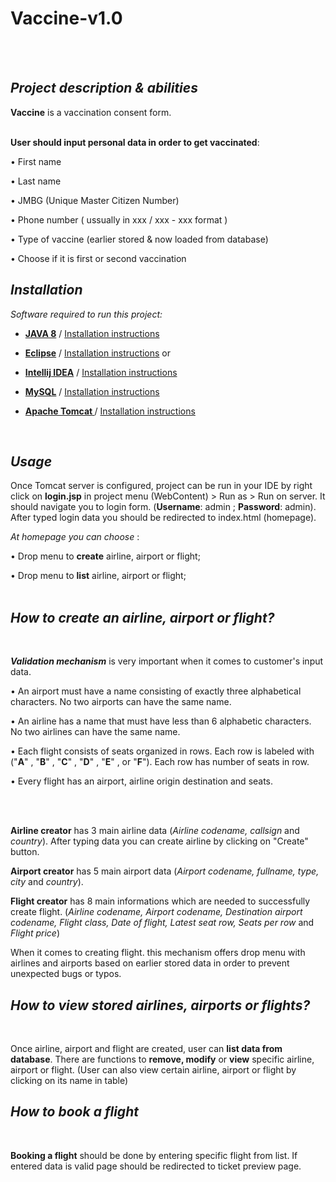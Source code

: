 # Vaccine-v1.0

  <br />
  <br />
  
## *Project description & abilities*

**Vaccine** is a vaccination consent form. 
<br />
<br />

**User should input personal data in order to get vaccinated**:

• First name

•	Last name

•	JMBG (Unique Master Citizen Number)

• Phone number ( ussually in xxx / xxx - xxx format )

• Type of vaccine (earlier stored & now loaded from database)

• Choose if it is first or second vaccination




## *Installation*

*Software required to run this project:*

-	 **[JAVA 8](https://www.java.com/en/download/)**  / [Installation instructions](https://www.java.com/en/download/help/ie_online_install.xml)
-	 **[Eclipse](https://www.eclipse.org/downloads/)**  / [Installation instructions](https://www.eclipse.org/downloads/packages/installer) 
	or 
-	 **[Intellij IDEA](https://www.jetbrains.com/idea/download/)** / [Installation instructions](https://www.jetbrains.com/help/idea/installation-guide.html)  

-	 **[MySQL](https://dev.mysql.com/downloads/)** / [Installation instructions](https://www.sitepoint.com/how-to-install-mysql/#:~:text=Step%201%3A%20download%20MySQL,a%20tool%20such%20as%20fsum.)  
-	 **[Apache Tomcat ](https://apache.mirror.ba/tomcat/tomcat-9/v9.0.41/bin/apache-tomcat-9.0.41.exe)** / [Installation instructions](https://beginnersbook.com/2017/06/how-to-configure-apache-tomcat-server-in-eclipse-ide/)  

<br />

## *Usage*

Once Tomcat server is configured, project can be run in your IDE by right click on **login.jsp** in project menu (WebContent) > Run as > Run on server.
It should navigate you to login form. (**Username**: admin ; **Password**: admin). After typed login data you should be redirected to index.html (homepage).

*At homepage you can choose* :

•	Drop menu to **create** airline, airport or flight;

•	Drop menu to **list** airline, airport or flight;
<br />
<br />
## *How to create an airline, airport or flight?*
<br />

***Validation mechanism*** is very important when it comes to customer's input data.

   •	 An airport must have a name consisting of exactly three alphabetical characters. No two airports can have the same name.

   •	 An airline has a name that must have less than 6 alphabetic characters. No two airlines can have the same name.

   •	 Each flight consists of seats organized in rows. Each row is labeled with ("**A**" , "**B**" , "**C**" , "**D**" , "**E**" , or "**F**"). Each row has number of seats in row.

   •	 Every flight has an airport, airline origin destination and seats.
                 
<br />
<br />

   **Airline creator** has 3 main airline data (*Airline codename, callsign* and *country*). After typing data you can create airline by clicking on "Create" button.
<br />

   **Airport creator** has 5 main airport data (*Airport codename, fullname, type, city* and *country*).
<br />

   **Flight creator** has 8 main informations which are needed to successfully create flight.   (*Airline codename, Airport codename, Destination airport codename, Flight class, Date of flight, Latest seat row, Seats per row* and *Flight price*)
   
   When it comes to creating flight. this mechanism offers drop menu with airlines and airports based on earlier stored data in order to prevent unexpected bugs or typos.
 <br />
 
   ## *How to view stored airlines, airports or flights?*
<br />

   Once airline, airport and flight are created, user can **list data from database**. There are functions to **remove, modify** or **view** specific airline, airport or flight.    (User can also view certain airline, airport or flight by clicking on its name in table)
  <br />
  
   ## *How to book a flight*
  <br />
  
   **Booking a flight** should be done by entering specific flight from list. 
   If entered data is valid page should be redirected to ticket preview page. 
